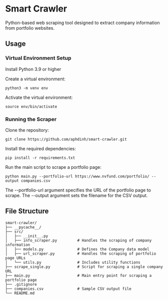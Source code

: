 # Smart Crawler

 Python-based web scraping tool designed to extract company information from portfolio websites.

## Usage

### Virtual Environment Setup

Install Python 3.9 or higher 

Create a virtual environment:

```
python3 -m venv env
```

Activate the virtual environment:

```
source env/bin/activate
```

### Running the Scraper

Clone the repository:

```
git clone https://github.com/aphdinh/smart-crawler.git
```

Install the required dependencies:

```
pip install -r requirements.txt
```

Run the main script to scrape a portfolio page:

```
python main.py --portfolio-url https://www.nvfund.com/portfolio/ --output companies.csv
```

The --portfolio-url argument specifies the URL of the portfolio page to scrape.
The --output argument sets the filename for the CSV output.

## File Structure

```
smart-crawler/
├── __pycache__/
├── src/
│   ├── __init__.py
│   ├── info_scraper.py         # Handles the scraping of company information
│   ├── models.py               # Defines the Company data model
│   ├── url_scraper.py          # Handles the scraping of portfolio page URLs
│   └── utils.py                # Includes utility functions
├── scrape_single.py            # Script for scraping a single company URL
├── main.py                     # Main entry point for scraping a portfolio page
├── .gitignore
├── companies.csv               # Sample CSV output file
└── README.md
```

